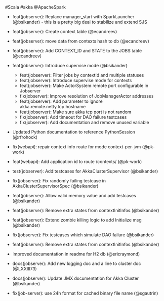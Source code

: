 #Scala #akka @ApacheSpark

* feat(jobserver): Replace manager_start with SparkLauncher (@bsikander) - this is a pretty big deal to stabilize and extend SJS
* feat(jobserver): Create context table (@ecandreev)
* feat(jobserver): move data from contexts hash to db (@ecandreev)
* feat(jobserver): Add CONTEXT_ID and STATE to the JOBS table (@ecandreev)
* feat(jobserver): Introduce supervise mode (@bsikander)
    - feat(jobserver): Filter jobs by contextId and multiple statuses
    - feat(jobserver): Introduce supervise mode for contexts
    - feat(jobserver): Make ActorSystem remote port configurable in Jobserver
    - fix(jobserver): Improve resolution of JobManagerActor addresses
    - feat(jobserver): Add parameter to ignore akka.remote.netty.tcp.hostname
    - feat(jobserver): Make sure akka tcp port is not random
    - fix(jobserver): Add timeout for DAO failure testcases
    - fix(jobserver): Add documentation and remove unused variable

* Updated Python documentation to reference PythonSession (@rfrohock)
* fix(webapi): repair context info route for mode context-per-jvm (@pk-work)
* feat(webapi): Add application id to route /contexts/<context> (@pk-work)
* test(jobserver): Add testcases for AkkaClusterSupervisor (@bsikander)
* fix(jobserver): Fix randomly failing testcase in AkkaClusterSupervisorSpec (@bsikander)
* feat(jobserver): Allow valid memory value and add testcases (@bsikander)
* feat(jobserver): Remove extra states from contextInitInfos (@bsikander)
* feat(jobserver): Extend zombie killing logic to add Initialize msg (@bsikander)
* fix(jobserver): Fix testcases which simulate DAO failure (@bsikander)
* feat(jobserver): Remove extra states from contextInitInfos (@bsikander)
* Improved documentation in readme for H2 db (@ericraymond)
* docs(jobserver): Add new logging doc and a line to cluster doc (@LXXIII73)
* docs(jobserver): Update JMX documentation for Akka Cluster (@bsikander)
* fix(job-server): use 24h format for cached binary file name (@sgautrin)

